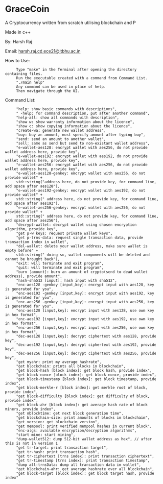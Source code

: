 # GraceCoin

A Cryptocurrency written from scratch utilising blockchain and P

Made in c++

By: Harsh Raj

Email: harsh.raj.cd.ece21@itbhu.ac.in

How to Use:
         
         Type "make" in the Terminal after opening the directory containing files.
         Run the executable created with a command from Command List.
         "./main help"
         Any command can be used in place of help.
         Then navigate through the UI.

Command List:

         "help: show basic commands with descriptions",
         " -help: for command description, put after another command",
         "help-all: show all commands with description",
         "show w: show warranty information about the licence",
         "show c: show copying information about the licence",
         "create-wa: generate new wallet address",
         "buy: buy an amount, must specify amount after typing buy",
         "send: send an amount to another wallet",
         "sell: same as send but send to non-existant wallet address",
         "e-wallet-aes128: encrypt wallet with aes256, do not provide wallet address here, provide key",
         "e-wallet-aes192: encrypt wallet with aes192, do not provide wallet address here, provide key",
         "e-wallet-aes256: encrypt wallet with aes256, do not provide wallet address here, provide key",
         "e-wallet-aes128-genkey: encrypt wallet with aes256, do not provide wallet" +
         std::string("address here, do not provide key, for command line, add space after aes128"),
         "e-wallet-aes192-genkey: encrypt wallet with aes192, do not provide wallet" +
         std::string(" address here, do not provide key, for command line, add space after aes192"),
         "e-wallet-aes256-genkey: encrypt wallet with aes256, do not provide wallet" +
         std::string(" address here, do not provide key, for command line, add space after aes256"),
         "decrypt-wallet: decrypt wallet using chosen encryption algorithm, provide key",
         "get p-w keys: request private wallet keys",
         "get p-trns-data: request single transaction data, provide transaction index in wallet",
         "del-wallet: delete your wallet address, make sure wallet is empty before" +
         std::string(" doing so, wallet components will be deleted and cannot be brought back"),
         "exit: will terminate and exit program",
         "quit: will terminate and exit program",
         "burn [amount]: burn an amount of crypto(send to dead wallet address), provide amount",
         "hash-sha512 [input]: hash input with sha512",
         "enc-aes128 -genkey [input,key]: encrypt input with aes128, key is generated for you",
         "enc-aes192 -genkey [input,key]: encrypt input with aes192, key is generated for you",
         "enc-aes256 -genkey [input,key]: encrypt input with aes256, key is generated for you",
         "enc-aes128 [input,key]: encrypt input with aes128, use own key in hex format",
         "enc-aes192 [input,key]: encrypt input with aes192, use own key in hex format",
         "enc-aes256 [input,key]: encrypt input with aes256, use own key in hex format",
         "dec-aes128 [input,key]: decrypt ciphertext with aes128, provide key",
         "dec-aes192 [input,key]: decrypt ciphertext with aes192, provide key",
         "dec-aes256 [input,key]: decrypt ciphertext with aes256, provide key",
         "get myahr: print my average hashrate",
         "get blockchain: prints all blocks in blockchain",
         "get block-hash [block index]: get block hash, provide index",
         "get block-nonce [block index]: get block nonce, provide index",
         "get block-timestamp [block index]: get block timestamp, provide index",
         "get block-merkle-r [block index]: get merkle root of block, provide index",
         "get block-difficulty [block index]: get difficulty of block, provide index",
         "get block-ahr [block index]: get average hash rate of block miners, provide index",
         "get nblocktime: get next block generation time",
         "get blockchain-size: print amounts of blocks in blockchain",
         "get version: get blockchain version",
         "get mempool: print verified mempool hashes in current block",
         "enc-algs: available encryption/decryption algorithms",
         "start mine: start mining",
         "dump-wallet512: dump 512-bit wallet address as hex", // after this is not in version 1
         "get tr-target: print transaction target",
         "get tr-hash: print transaction hash",
         "get tr-ciphertext [trns index]: print transaction ciphertext",
         "get tr-timestamp [trns index]: print transaction timestamp",
         "dump all-trnsData: dump all transaction data in wallet",
         "get blockchain-ahr: get average hashrate over all blockchain",
         "get block-target [block index]: get block target hash, provide index"

